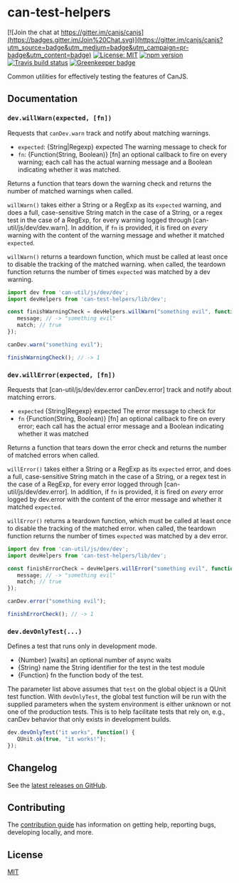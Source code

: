 # can-test-helpers

[![Join the chat at https://gitter.im/canjs/canjs](https://badges.gitter.im/Join%20Chat.svg)](https://gitter.im/canjs/canjs?utm_source=badge&utm_medium=badge&utm_campaign=pr-badge&utm_content=badge)
[![License: MIT](https://img.shields.io/badge/license-MIT-blue.svg)](https://github.com/canjs/can-util/blob/master/LICENSE)
[![npm version](https://badge.fury.io/js/can-test-helpers.svg)](https://www.npmjs.com/package/can-test-helpers)
[![Travis build status](https://travis-ci.org/canjs/can-test-helpers.svg?branch=master)](https://travis-ci.org/canjs/can-test-helpers)
[![Greenkeeper badge](https://badges.greenkeeper.io/canjs/can-test-helpers.svg)](https://greenkeeper.io/)

Common utilities for effectively testing the features of CanJS.

## Documentation

### `dev.willWarn(expected, [fn])`

Requests that `canDev.warn` track and notify about matching warnings.

- `expected`: {String|Regexp} expected The warning message to check for
- `fn`: {Function(String, Boolean)} [fn] an optional callback to fire on every warning; each call has the actual warning message and a Boolean indicating whether it was matched.

Returns a function that tears down the warning check and returns the number of matched warnings when called.

`willWarn()` takes either a String or a RegExp as its `expected` warning, and does a full, case-sensitive String
match in the case of a String, or a regex test in the case of a RegExp, for every warning logged through
[can-util/js/dev/dev.warn].  In addition, if `fn` is provided, it is fired on _every_ warning with the content
of the warning message and whether it matched `expected`.

`willWarn()` returns a teardown function, which must be called at least once to disable the tracking of the matched
warning.  when called, the teardown function returns the number of times `expected` was matched by a dev warning.

```javascript
import dev from 'can-util/js/dev/dev';
import devHelpers from 'can-test-helpers/lib/dev';

const finishWarningCheck = devHelpers.willWarn("something evil", function(message, match) {
   message; // -> "something evil"
   match; // true
});

canDev.warn("something evil");

finishWarningCheck(); // -> 1

```

### `dev.willError(expected, [fn])`

Requests that [can-util/js/dev/dev.error canDev.error] track and notify about matching errors.

- `expected` {String|Regexp} expected The error message to check for
- `fn` {Function(String, Boolean)} [fn] an optional callback to fire on every error; each call has the actual error
 message and a Boolean indicating whether it was matched

Returns a function that tears down the error check and returns the number of matched errors when called.

`willError()` takes either a String or a RegExp as its `expected` error, and does a full, case-sensitive String
match in the case of a String, or a regex test in the case of a RegExp, for every error logged through
[can-util/js/dev/dev.error].  In addition, if `fn` is provided, it is fired on _every_ error logged by dev.error
with the content of the error message and whether it matched `expected`.

`willError()` returns a teardown function, which must be called at least once to disable the tracking of the matched
error.  when called, the teardown function returns the number of times `expected` was matched by a dev error.

```javascript
import dev from 'can-util/js/dev/dev';
import devHelpers from 'can-test-helpers/lib/dev';

const finishErrorCheck = devHelpers.willError("something evil", function(message, match) {
   message; // -> "something evil"
   match; // true
});

canDev.error("something evil");

finishErrorCheck(); // -> 1

```

### `dev.devOnlyTest(...)`

Defines a test that runs only in development mode.

- {Number} [waits] an optional number of async waits
- {String} name  the String identifier for the test in the test module
- {Function} fn  the function body of the test.

The parameter list above assumes that `test` on the global object is a QUnit test function. With `devOnlyTest`,
the global test function will be run with the supplied parameters when the system environment is either
unknown or not one of the production tests.  This is to help facilitate tests that rely on, e.g., canDev
behavior that only exists in development builds.

```javascript
dev.devOnlyTest("it works", function() {
   QUnit.ok(true, "it works!");
});
```


## Changelog

See the [latest releases on GitHub](https://github.com/canjs/can-test-helpers/releases).

## Contributing

The [contribution guide](https://github.com/canjs/can-test-helpers/blob/master/CONTRIBUTING.md) has information on getting help, reporting bugs, developing locally, and more.

## License

[MIT](https://github.com/canjs/can-test-helpers/blob/master/LICENSE)
